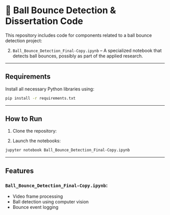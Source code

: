 # 🏀 Ball Bounce Detection & Dissertation Code

This repository includes code for components related to a ball bounce detection project:

2. `Ball_Bounce_Detection_Final-Copy.ipynb` – A specialized notebook that detects ball bounces, possibly as part of the applied research.

---

## Requirements

Install all necessary Python libraries using:

```bash
pip install -r requirements.txt
```

---

## How to Run

1. Clone the repository:

2. Launch the notebooks:
```bash
jupyter notebook Ball_Bounce_Detection_Final-Copy.ipynb
```

---

## Features

### `Ball_Bounce_Detection_Final-Copy.ipynb`:
- Video frame processing
- Ball detection using computer vision
- Bounce event logging

